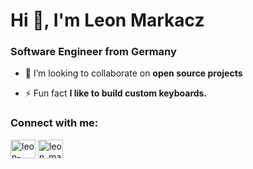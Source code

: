 <h1>Hi 👋, I'm Leon Markacz</h1>
<h3>Software Engineer from Germany</h3>

- 👯 I’m looking to collaborate on **open source projects**

- ⚡ Fun fact **I like to build custom keyboards.**

<h3>Connect with me:</h3>
<p>
<a href="https://linkedin.com/in/leon-markacz" target="blank"><img align="center" src="https://cdn.jsdelivr.net/npm/simple-icons@3.0.1/icons/linkedin.svg" alt="leon-markacz" height="30" width="40" /></a>
<a href="https://instagram.com/leon_markacz" target="blank"><img align="center" src="https://cdn.jsdelivr.net/npm/simple-icons@3.0.1/icons/instagram.svg" alt="leon_markacz" height="30" width="40" /></a>
</p>
